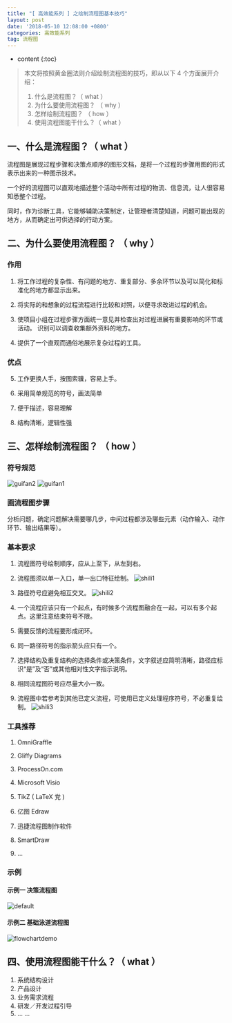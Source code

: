 ```yaml
---
title: "[ 高效能系列 ] 之绘制流程图基本技巧"
layout: post
date: '2018-05-10 12:08:00 +0800'
categories: 高效能系列
tag: 流程图
---
```


* content
{:toc}


> 本文将按照黄金圈法则介绍绘制流程图的技巧，即从以下 4 个方面展开介绍：
> 
> 1. 什么是流程图？（ what ）
> 2. 为什么要使用流程图？ （ why ）
> 3. 怎样绘制流程图？ （ how ）
> 4. 使用流程图能干什么？（ what ）
> 

## 一、什么是流程图？（ what ）
流程图是展现过程步骤和决策点顺序的图形文档，是将一个过程的步骤用图的形式表示出来的一种图示技术。

一个好的流程图可以直观地描述整个活动中所有过程的物流、信息流，让人很容易知悉整个过程。

同时，作为诊断工具，它能够辅助决策制定，让管理者清楚知道，问题可能出现的地方，从而确定出可供选择的行动方案。


## 二、为什么要使用流程图？ （ why ）
### 作用

1. 将工作过程的复杂性、有问题的地方、重复部分、多余环节以及可以简化和标准化的地方都显示出来。

2. 将实际的和想象的过程流程进行比较和对照，以便寻求改进过程的机会。

3. 使项目小组在过程步骤方面统一意见并检查出对过程进展有重要影响的环节或活动。
识别可以调查收集额外资料的地方。

4. 提供了一个直观而通俗地展示复杂过程的工具。

### 优点

5. 工作更换人手，按图索骥，容易上手。

6. 采用简单规范的符号，画法简单

7. 便于描述，容易理解

8. 结构清晰，逻辑性强


## 三、怎样绘制流程图？ （ how ）
### 符号规范
![guifan2](https://user-images.githubusercontent.com/13688310/40122207-dddd4d04-5955-11e8-8640-94f89b9deb78.png)
![guifan1](https://user-images.githubusercontent.com/13688310/40122319-19ce8f8a-5956-11e8-89e2-fed82a89d9b0.png)

### 画流程图步骤
分析问题，确定问题解决需要哪几步，中间过程都涉及哪些元素（动作输入、动作环节、输出结果等）。

### 基本要求
1. 流程图符号绘制顺序，应从上至下，从左到右。

2. 流程图须以单一入口，单一出口特征绘制。
![shili1](https://user-images.githubusercontent.com/13688310/40122408-520e632a-5956-11e8-947b-dc9662336f1b.png)

3. 路径符号应避免相互交叉。
![shili2](https://user-images.githubusercontent.com/13688310/40122435-660e232e-5956-11e8-8cee-a6b78d0ddb59.png)

4. 一个流程应该只有一个起点，有时候多个流程图融合在一起，可以有多个起点。这里注意结束符号不限。

5. 需要反馈的流程要形成闭环。

6. 同一路径符号的指示箭头应只有一个。

7. 选择结构及重复结构的选择条件或决策条件，文字叙述应简明清晰，路径应标识“是”及“否”或其他相对性文字指示说明。

8. 相同流程图符号应尽量大小一致。

9. 流程图中若参考到其他已定义流程，可使用已定义处理程序符号，不必重复绘制。
![shili3](https://user-images.githubusercontent.com/13688310/40122112-a326f11a-5955-11e8-86e6-00be8e48531c.png)

### 工具推荐

1. OmniGraffle

1. Gliffy Diagrams

2. ProcessOn.com

2. Microsoft Visio 

3. TikZ ( LaTeX 党 )

4. 亿图 Edraw

5. 迅捷流程图制作软件 

3. SmartDraw

6. ...

### 示例

#### 示例一 决策流程图
![default](https://user-images.githubusercontent.com/13688310/40121933-3aed351e-5955-11e8-99b9-96f742e6acf6.png)

#### 示例二 基础泳道流程图
![flowchartdemo](https://user-images.githubusercontent.com/13688310/40121681-b348ac10-5954-11e8-8e2a-48dc3429eb11.png)



## 四、使用流程图能干什么？（ what ）
1. 系统结构设计
2. 产品设计
2. 业务需求流程
3. 研发／开发过程引导
4. ... ...